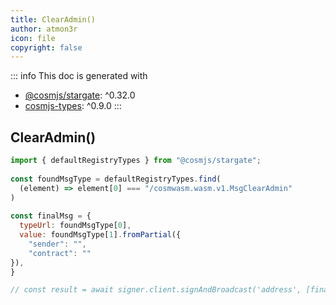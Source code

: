 ```yaml
---
title: ClearAdmin()
author: atmon3r
icon: file
copyright: false
---
```


::: info
This doc is generated with 
- [@cosmjs/stargate](https://www.npmjs.com/package/@cosmjs/stargate): ^0.32.0
- [cosmjs-types](https://www.npmjs.com/package/cosmjs-types): ^0.9.0
:::
  
## ClearAdmin()
 
```js
import { defaultRegistryTypes } from "@cosmjs/stargate";
 
const foundMsgType = defaultRegistryTypes.find(
  (element) => element[0] === "/cosmwasm.wasm.v1.MsgClearAdmin"
)
  
const finalMsg = {
  typeUrl: foundMsgType[0],
  value: foundMsgType[1].fromPartial({
    "sender": "",
    "contract": ""
}),
}

// const result = await signer.client.signAndBroadcast('address', [finalMsg], "auto", "")
 
```
   
